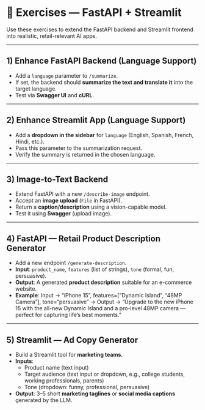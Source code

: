 # 🔨 Exercises — FastAPI + Streamlit

Use these exercises to extend the FastAPI backend and Streamlit frontend into realistic, retail-relevant AI apps.

---

## 1) Enhance FastAPI Backend (Language Support)
- Add a `language` parameter to `/summarize`.
- If set, the backend should **summarize the text and translate it** into the target language.
- Test via **Swagger UI** and **cURL**.

---

## 2) Enhance Streamlit App (Language Support)
- Add a **dropdown in the sidebar** for `language` (English, Spanish, French, Hindi, etc.).
- Pass this parameter to the summarization request.
- Verify the summary is returned in the chosen language.

---

## 3) Image-to-Text Backend
- Extend FastAPI with a new `/describe-image` endpoint.
- Accept an **image upload** (`File` in FastAPI).
- Return a **caption/description** using a vision-capable model.
- Test it using **Swagger** (upload image).


---

## 4) FastAPI — Retail Product Description Generator
- Add a new endpoint `/generate-description`.
- **Input**: `product_name`, `features` (list of strings), `tone` (formal, fun, persuasive).
- **Output**: A generated **product description** suitable for an e-commerce website.
- **Example**: Input → “iPhone 15”, features=[“Dynamic Island”, “48MP Camera”], tone=“persuasive” → Output → “Upgrade to the new iPhone 15 with the all-new Dynamic Island and a pro-level 48MP camera — perfect for capturing life’s best moments.”

---

## 5) Streamlit — Ad Copy Generator
- Build a Streamlit tool for **marketing teams**.
- **Inputs**:
  - Product name (text input)
  - Target audience (text input or dropdown, e.g., college students, working professionals, parents)
  - Tone (dropdown: funny, professional, persuasive)
- **Output**: 3–5 short **marketing taglines** or **social media captions** generated by the LLM.
